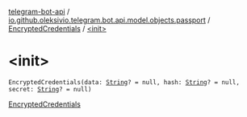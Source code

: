 [telegram-bot-api](../../index.md) / [io.github.oleksivio.telegram.bot.api.model.objects.passport](../index.md) / [EncryptedCredentials](index.md) / [&lt;init&gt;](./-init-.md)

# &lt;init&gt;

`EncryptedCredentials(data: `[`String`](https://kotlinlang.org/api/latest/jvm/stdlib/kotlin/-string/index.html)`? = null, hash: `[`String`](https://kotlinlang.org/api/latest/jvm/stdlib/kotlin/-string/index.html)`? = null, secret: `[`String`](https://kotlinlang.org/api/latest/jvm/stdlib/kotlin/-string/index.html)`? = null)`

[EncryptedCredentials](https://core.telegram.org/bots/api/#encryptedcredentials)

